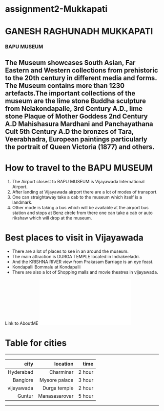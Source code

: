 # assignment2-Mukkapati
# GANESH RAGHUNADH MUKKAPATI
### BAPU MUSEUM
The Museum showcases South Asian, Far Eastern and Western collections from prehistoric to the 20th century in different media and forms. The Museum contains more than 1230 artefacts.The important collections of the museum are the **lime stone Buddha sculpture** from Nelakondapalle, 3rd Century A.D., **lime stone Plaque of Mother Goddess** 2nd Century A.D Mahishasura Mardhani and Panchayathana Cult 5th Century A.D the bronzes of Tara, Veerabhadra, European paintings particularly the portrait of Queen Victoria (1877) and others.
---

# How to travel to the BAPU MUSEUM
1. The Airport closest to BAPU MUSEUM is Vijayawada International Airport.
2. After landing at Vijayawada airport there are a lot of modes of transport.
3. One can straightaway take a cab to the museum which itself is a landmark.
4. Other mode is taking a bus which will be available at the airport bus station and stops at Benz circle from there one can take a cab or auto rikshaw which will drop at the museum.
# Best places to visit in Vijayawada
* There are a lot of places to see in an around the museum.
* The main attraction is DURGA TEMPLE located in Indrakeeladri.
* And the KRISHNA RIVER view from Prakasam Barriage is an eye feast.
* Kondapalli Bommalu at Kondapalli
* There are also a lot of Shopping malls and movie theatres in vijayawada.

Link to AboutME ![AboutMe](AboutMe.md)

# Table for cities
--- 
| city      | location     | time   |
| ---:      | ---:         |    ---:|
| Hyderabad | Charminar    | 2 hour |
| Banglore  | Mysore palace| 3 hour |
| vijayawada| Durga temple | 2 hour |
| Guntur    | Manasasarovar| 5 hour |
---


